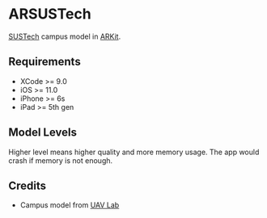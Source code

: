 ARSUSTech
======
[SUSTech](http://www.sustc.edu.cn/) campus model in [ARKit](https://developer.apple.com/arkit/).

Requirements
------
- XCode >= 9.0
- iOS >= 11.0
- iPhone >= 6s
- iPad >= 5th gen

Model Levels
------
Higher level means higher quality and more memory usage. The app would crash if memory is not enough.

Credits
------
- Campus model from [UAV Lab](http://www.uavlab.org.cn/)

